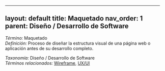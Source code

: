
---
layout: default
title: Maquetado
nav_order: 1
parent: Diseño / Desarrollo de Software
---

*Término:* Maquetado  
*Definición:* Proceso de diseñar la estructura visual de una página web o aplicación antes de su desarrollo completo.

*Taxonomía:* Diseño / Desarrollo de Software  
*Términos relacionados:* [Wireframe](https://maleniski.github.io/diccionario-angl-tec-mx/docs/alfabeticamente/W/wireframe/), [UX/UI](https://maleniski.github.io/diccionario-angl-tec-mx/docs/alfabeticamente/U/uxui/)
